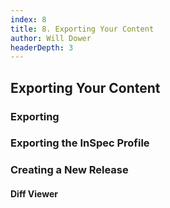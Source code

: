 ```yaml
---
index: 8
title: 8. Exporting Your Content
author: Will Dower
headerDepth: 3
---
```


## Exporting Your Content

### Exporting

### Exporting the InSpec Profile

### Creating a New Release 

#### Diff Viewer